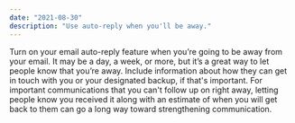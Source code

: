 ```yaml
---
date: "2021-08-30"
description: "Use auto-reply when you'll be away."
---
```


Turn on your email auto-reply feature when you’re going to be away from your email. It may be a day, a week, or more, but it’s a great way to let people know that you’re away. Include information about how they can get in touch with you or your designated backup, if that's important. For important communications that you can't follow up on right away, letting people know you received it along with an estimate of when you will get back to them can go a long way toward strengthening communication.

